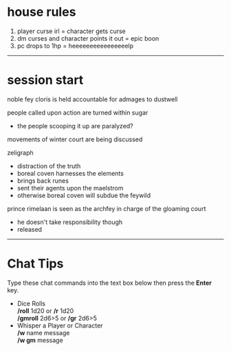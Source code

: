# house rules
1. player curse irl = character gets curse
2. dm curses and character points it out = epic boon
3. pc drops to 1hp = heeeeeeeeeeeeeeeelp
---
# session start
noble fey cloris is held accountable for admages to dustwell

people called upon action are turned within sugar
- the people scooping it up are paralyzed?

movements of winter court are being discussed

zeligraph
- distraction of the truth
- boreal coven harnesses the elements
- brings back runes
- sent their agents upon the maelstrom
- otherwise boreal coven will subdue the feywild

prince rimelaan is seen as the archfey in charge of the gloaming court
- he doesn't take responsibility though
- released 

---
# Chat Tips

Type these chat commands into the text box below then press the **Enter** key.

- Dice Rolls  
    **/roll** 1d20 or **/r** 1d20  
    **/gmroll** 2d6>5 or **/gr** 2d6>5
- Whisper a Player or Character  
    **/w** name message  
    **/w gm** message